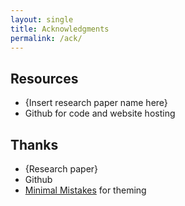 ```yaml
---
layout: single
title: Acknowledgments
permalink: /ack/
---
```

## Resources
- {Insert research paper name here}
- Github for code and website hosting

## Thanks
- {Research paper}
- Github
- [Minimal Mistakes](https://github.com/mmistakes/minimal-mistakes) for theming 
